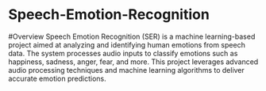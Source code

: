 # Speech-Emotion-Recognition

#Overview
Speech Emotion Recognition (SER) is a machine learning-based project aimed at analyzing and identifying human emotions from speech data. The system processes audio inputs to classify emotions such as happiness, sadness, anger, fear, and more. This project leverages advanced audio processing techniques and machine learning algorithms to deliver accurate emotion predictions.


